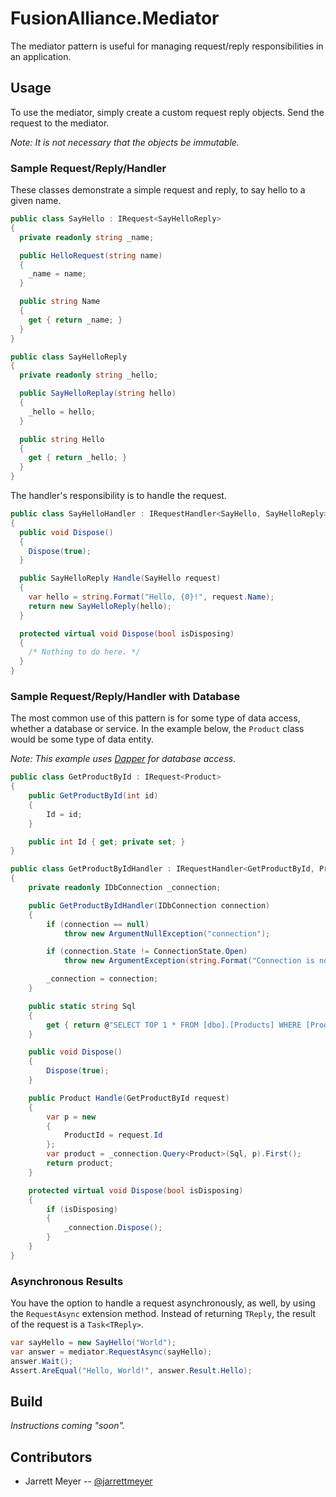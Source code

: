# FusionAlliance.Mediator

The mediator pattern is useful for managing request/reply responsibilities in an application.

## Usage

To use the mediator, simply create a custom request reply objects. Send the request to the mediator.

*Note: It is not necessary that the objects be immutable.*

### Sample Request/Reply/Handler

These classes demonstrate a simple request and reply, to say hello to a given name.

``` csharp
public class SayHello : IRequest<SayHelloReply>
{
  private readonly string _name;

  public HelloRequest(string name)
  {
    _name = name;
  }

  public string Name
  {
    get { return _name; }
  }
}
```

``` csharp
public class SayHelloReply
{
  private readonly string _hello;

  public SayHelloReplay(string hello)
  {
    _hello = hello;
  }

  public string Hello
  {
    get { return _hello; }
  }
}
```

The handler's responsibility is to handle the request.

``` csharp
public class SayHelloHandler : IRequestHandler<SayHello, SayHelloReply>
{
  public void Dispose()
  {
    Dispose(true);
  }

  public SayHelloReply Handle(SayHello request)
  {
    var hello = string.Format("Hello, {0}!", request.Name);
    return new SayHelloReply(hello);
  }

  protected virtual void Dispose(bool isDisposing)
  {
    /* Nothing to do here. */
  }
}
```

### Sample Request/Reply/Handler with Database

The most common use of this pattern is for some type of data access, whether a database or service. In the example below, the `Product` class would be some type of data entity.

*Note: This example uses [Dapper](https://github.com/StackExchange/dapper-dot-net) for database access.*

``` csharp
public class GetProductById : IRequest<Product>
{
    public GetProductById(int id)
    {
        Id = id;
    }

    public int Id { get; private set; }
}

public class GetProductByIdHandler : IRequestHandler<GetProductById, Product>
{
    private readonly IDbConnection _connection;

    public GetProductByIdHandler(IDbConnection connection)
    {
        if (connection == null)
            throw new ArgumentNullException("connection");

        if (connection.State != ConnectionState.Open)
            throw new ArgumentException(string.Format("Connection is not open. Connection state is {0}.", connection.State);

        _connection = connection;
    }

    public static string Sql
    {
        get { return @"SELECT TOP 1 * FROM [dbo].[Products] WHERE [ProductId] = @ProductId";
    }

    public void Dispose()
    {
        Dispose(true);
    }

    public Product Handle(GetProductById request)
    {
        var p = new
        {
            ProductId = request.Id
        };
        var product = _connection.Query<Product>(Sql, p).First();
        return product;
    }

    protected virtual void Dispose(bool isDisposing)
    {
        if (isDisposing)
        {
            _connection.Dispose();
        }
    }
}
```

### Asynchronous Results

You have the option to handle a request asynchronously, as well, by using the `RequestAsync` extension method. Instead of returning `TReply`, the result of the request is a `Task<TReply>`.

``` csharp
var sayHello = new SayHello("World");
var answer = mediator.RequestAsync(sayHello);
answer.Wait();
Assert.AreEqual("Hello, World!", answer.Result.Hello);
```


## Build

*Instructions coming "soon".*

## Contributors

* Jarrett Meyer -- [@jarrettmeyer](https://twitter.com/jarrettmeyer)